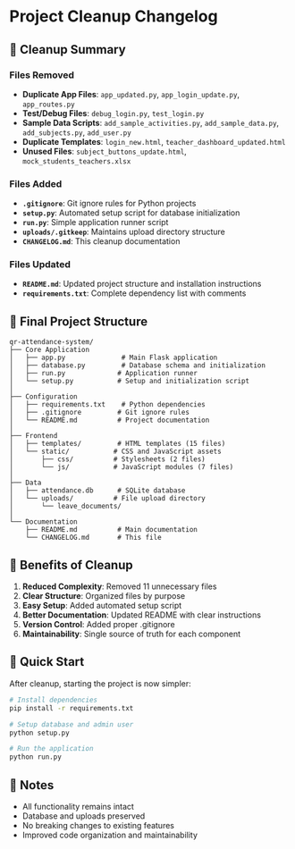 # Project Cleanup Changelog

## 🧹 Cleanup Summary

### Files Removed
- **Duplicate App Files**: `app_updated.py`, `app_login_update.py`, `app_routes.py`
- **Test/Debug Files**: `debug_login.py`, `test_login.py`
- **Sample Data Scripts**: `add_sample_activities.py`, `add_sample_data.py`, `add_subjects.py`, `add_user.py`
- **Duplicate Templates**: `login_new.html`, `teacher_dashboard_updated.html`
- **Unused Files**: `subject_buttons_update.html`, `mock_students_teachers.xlsx`

### Files Added
- **`.gitignore`**: Git ignore rules for Python projects
- **`setup.py`**: Automated setup script for database initialization
- **`run.py`**: Simple application runner script
- **`uploads/.gitkeep`**: Maintains upload directory structure
- **`CHANGELOG.md`**: This cleanup documentation

### Files Updated
- **`README.md`**: Updated project structure and installation instructions
- **`requirements.txt`**: Complete dependency list with comments

## 📁 Final Project Structure

```
qr-attendance-system/
├── Core Application
│   ├── app.py              # Main Flask application
│   ├── database.py         # Database schema and initialization
│   ├── run.py             # Application runner
│   └── setup.py           # Setup and initialization script
│
├── Configuration
│   ├── requirements.txt    # Python dependencies
│   ├── .gitignore         # Git ignore rules
│   └── README.md          # Project documentation
│
├── Frontend
│   ├── templates/         # HTML templates (15 files)
│   └── static/           # CSS and JavaScript assets
│       ├── css/          # Stylesheets (2 files)
│       └── js/           # JavaScript modules (7 files)
│
├── Data
│   ├── attendance.db      # SQLite database
│   └── uploads/          # File upload directory
│       └── leave_documents/
│
└── Documentation
    ├── README.md          # Main documentation
    └── CHANGELOG.md       # This file
```

## 🎯 Benefits of Cleanup

1. **Reduced Complexity**: Removed 11 unnecessary files
2. **Clear Structure**: Organized files by purpose
3. **Easy Setup**: Added automated setup script
4. **Better Documentation**: Updated README with clear instructions
5. **Version Control**: Added proper .gitignore
6. **Maintainability**: Single source of truth for each component

## 🚀 Quick Start

After cleanup, starting the project is now simpler:

```bash
# Install dependencies
pip install -r requirements.txt

# Setup database and admin user
python setup.py

# Run the application
python run.py
```

## 📝 Notes

- All functionality remains intact
- Database and uploads preserved
- No breaking changes to existing features
- Improved code organization and maintainability